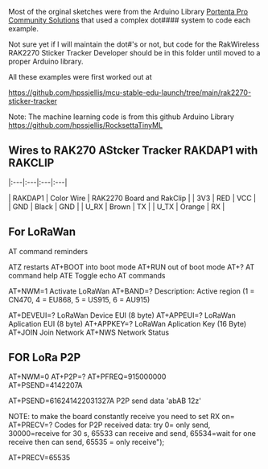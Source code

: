 Most of the orginal sketches were from the Arduino Library [Portenta Pro Community Solutions](https://github.com/hpssjellis/portenta-pro-community-solutions/tree/main/examples) that used a complex dot#### system to code each example.

Not sure yet if I will maintain the dot#'s or not, but code for the RakWireless RAK2270 Sticker Tracker Developer  should be in this folder until moved to a proper Arduino library.



All these examples were first worked out at 

https://github.com/hpssjellis/mcu-stable-edu-launch/tree/main/rak2270-sticker-tracker


Note: The machine learning code is from this github Arduino Library    https://github.com/hpssjellis/RocksettaTinyML





## Wires to RAK270 AStcker Tracker RAKDAP1 with RAKCLIP

|:---|:---|:---|:---|

| RAKDAP1     |  Color Wire  |  RAK2270 Board and RakClip | 
 | 3V3        | RED          | VCC  |  
 | GND        | Black        | GND  | 
 | U_RX       | Brown        | TX   | 
 | U_TX       |  Orange      | RX   | 




## For LoRaWan


AT command reminders

ATZ       restarts
AT+BOOT   into boot mode
AT+RUN    out of boot mode
AT+?      AT command help
ATE       Toggle echo AT commands



AT+NWM=1        Activate LoRaWan
AT+BAND=?       Description: Active region (1 = CN470, 4 = EU868, 5 = US915, 6 = AU915)

AT+DEVEUI=?     LoRaWan Device EUI (8 byte)
AT+APPEUI=?     LoRaWan Aplication EUI   (8 byte)
AT+APPKEY=?     LoRaWan Aplication Key   (16 Byte)
AT+JOIN         Join Network
AT+NWS          Network Status







## FOR LoRa P2P

AT+NWM=0
AT+P2P=?
AT+PFREQ=915000000      
AT+PSEND=4142207A


AT+PSEND=616241422031327A      P2P send data   'abAB 12z' 



NOTE: to make the board constantly receive you need to set RX on=
AT+PRECV=?   Codes for P2P received data:  try 0= only send, 30000=receive for 30 s, 65533 can receive and send, 65534=wait for one receive then can send, 65535 = only receive");    

AT+PRECV=65535 


